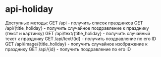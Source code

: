 # api-holiday
Доступные методы:
GET /api - получить список праздников
GET /api/{title_holiday} - получить случайное поздравление к празднику (текст и картинку)
GET /api/text/{title_holiday} - получить случайный текст к празднику
GET /api/text/{id} - получить поздравление по его ID
GET /api/image/{title_holiday} - получить случайное изображение к празднику
GET /api/{id} - получить поздравление по его ID
